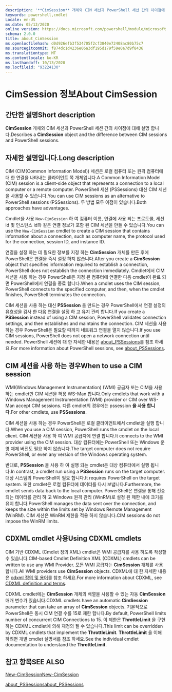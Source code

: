 ```yaml
---
description: '**CimSession** 개체와 CIM 세션과 PowerShell 세션 간의 차이점에 대해 설명 합니다.'
keywords: powershell,cmdlet
Locale: en-US
ms.date: 05/13/2020
online version: https://docs.microsoft.com/powershell/module/microsoft.powershell.core/about/about_cimsession?view=powershell-7.1&WT.mc_id=ps-gethelp
schema: 2.0.0
title: about_CimSession
ms.openlocfilehash: d0d926efb3f534705f2cf3840e72408ac80b75c7
ms.sourcegitcommit: f874dc1d4236e06a3df195d179f59e0a7d9f8436
ms.translationtype: MT
ms.contentlocale: ko-KR
ms.lasthandoff: 10/13/2020
ms.locfileid: "93224130"
---
```

# <a name="about-cimsession"></a><span data-ttu-id="a2e38-104">CimSession 정보</span><span class="sxs-lookup"><span data-stu-id="a2e38-104">About CimSession</span></span>

## <a name="short-description"></a><span data-ttu-id="a2e38-105">간단한 설명</span><span class="sxs-lookup"><span data-stu-id="a2e38-105">Short description</span></span>
<span data-ttu-id="a2e38-106">**CimSession** 개체와 CIM 세션과 PowerShell 세션 간의 차이점에 대해 설명 합니다.</span><span class="sxs-lookup"><span data-stu-id="a2e38-106">Describes a **CimSession** object and the difference between CIM sessions and PowerShell sessions.</span></span>

## <a name="long-description"></a><span data-ttu-id="a2e38-107">자세한 설명입니다.</span><span class="sxs-lookup"><span data-stu-id="a2e38-107">Long description</span></span>

<span data-ttu-id="a2e38-108">CIM (CIM(Common Information Model)) 세션은 로컬 컴퓨터 또는 원격 컴퓨터에 대 한 연결을 나타내는 클라이언트 쪽 개체입니다.</span><span class="sxs-lookup"><span data-stu-id="a2e38-108">A Common Information Model (CIM) session is a client-side object that represents a connection to a local computer or a remote computer.</span></span> <span data-ttu-id="a2e38-109">PowerShell 세션 (PSSessions) 대신 CIM 세션을 사용할 수 있습니다.</span><span class="sxs-lookup"><span data-stu-id="a2e38-109">You can use CIM sessions as an alternative to PowerShell sessions (PSSessions).</span></span> <span data-ttu-id="a2e38-110">두 방법 모두 이점이 있습니다.</span><span class="sxs-lookup"><span data-stu-id="a2e38-110">Both approaches have advantages.</span></span>

<span data-ttu-id="a2e38-111">Cmdlet을 사용 `New-CimSession` 하 여 컴퓨터 이름, 연결에 사용 되는 프로토콜, 세션 id 및 인스턴스 id와 같은 연결 정보가 포함 된 CIM 세션을 만들 수 있습니다.</span><span class="sxs-lookup"><span data-stu-id="a2e38-111">You can use the `New-CimSession` cmdlet to create a CIM session that contains information about a connection, such as computer name, the protocol used for the connection, session ID, and instance ID.</span></span>

<span data-ttu-id="a2e38-112">연결을 설정 하는 데 필요한 정보를 지정 하는 **CimSession** 개체를 만든 후에 PowerShell은 연결을 즉시 설정 하지 않습니다.</span><span class="sxs-lookup"><span data-stu-id="a2e38-112">After you create a **CimSession** object that specifies information required to establish a connection, PowerShell does not establish the connection immediately.</span></span> <span data-ttu-id="a2e38-113">Cmdlet에서 CIM 세션을 사용 하는 경우 PowerShell은 지정 된 컴퓨터에 연결한 다음 cmdlet이 완료 되 면 PowerShell에서 연결을 종료 합니다.</span><span class="sxs-lookup"><span data-stu-id="a2e38-113">When a cmdlet uses the CIM session, PowerShell connects to the specified computer, and then, when the cmdlet finishes, PowerShell terminates the connection.</span></span>

<span data-ttu-id="a2e38-114">CIM 세션을 사용 하는 대신 **PSSession** 을 만드는 경우 PowerShell에서 연결 설정의 유효성을 검사 한 다음 연결을 설정 하 고 유지 관리 합니다.</span><span class="sxs-lookup"><span data-stu-id="a2e38-114">If you create a **PSSession** instead of using a CIM session, PowerShell validates connection settings, and then establishes and maintains the connection.</span></span> <span data-ttu-id="a2e38-115">CIM 세션을 사용 하는 경우 PowerShell은 필요할 때까지 네트워크 연결을 열지 않습니다.</span><span class="sxs-lookup"><span data-stu-id="a2e38-115">If you use CIM sessions, PowerShell does not open a network connection until needed.</span></span> <span data-ttu-id="a2e38-116">PowerShell 세션에 대 한 자세한 내용은 [about_PSSessions](about_PSSessions.md)를 참조 하세요.</span><span class="sxs-lookup"><span data-stu-id="a2e38-116">For more information about PowerShell sessions, see [about_PSSessions](about_PSSessions.md).</span></span>

## <a name="when-to-use-a-cim-session"></a><span data-ttu-id="a2e38-117">CIM 세션을 사용 하는 경우</span><span class="sxs-lookup"><span data-stu-id="a2e38-117">When to use a CIM session</span></span>

<span data-ttu-id="a2e38-118">WMI(Windows Management Instrumentation) (WMI) 공급자 또는 CIM을 사용 하는 cmdlet만 CIM 세션을 허용 WS-Man 합니다.</span><span class="sxs-lookup"><span data-stu-id="a2e38-118">Only cmdlets that work with a Windows Management Instrumentation (WMI) provider or CIM over WS-Man accept CIM sessions.</span></span> <span data-ttu-id="a2e38-119">다른 cmdlet의 경우에는 pssession **을 사용 합니다**.</span><span class="sxs-lookup"><span data-stu-id="a2e38-119">For other cmdlets, use **PSSessions**.</span></span>

<span data-ttu-id="a2e38-120">CIM 세션을 사용 하는 경우 PowerShell은 로컬 클라이언트에서 cmdlet을 실행 합니다.</span><span class="sxs-lookup"><span data-stu-id="a2e38-120">When you use a CIM session, PowerShell runs the cmdlet on the local client.</span></span> <span data-ttu-id="a2e38-121">CIM 세션을 사용 하 여 WMI 공급자에 연결 합니다.</span><span class="sxs-lookup"><span data-stu-id="a2e38-121">It connects to the WMI provider using the CIM session.</span></span> <span data-ttu-id="a2e38-122">대상 컴퓨터에는 PowerShell 또는 Windows 운영 체제 버전도 필요 하지 않습니다.</span><span class="sxs-lookup"><span data-stu-id="a2e38-122">The target computer does not require PowerShell, or even any version of the Windows operating system.</span></span>

<span data-ttu-id="a2e38-123">반대로, **PSSession** 을 사용 하 여 실행 되는 cmdlet은 대상 컴퓨터에서 실행 됩니다.</span><span class="sxs-lookup"><span data-stu-id="a2e38-123">In contrast, a cmdlet run using a **PSSession** runs on the target computer.</span></span>
<span data-ttu-id="a2e38-124">대상 시스템의 PowerShell이 필요 합니다.</span><span class="sxs-lookup"><span data-stu-id="a2e38-124">It requires PowerShell on the target system.</span></span> <span data-ttu-id="a2e38-125">또한 cmdlet은 로컬 컴퓨터에 데이터를 다시 보냅니다.</span><span class="sxs-lookup"><span data-stu-id="a2e38-125">Furthermore, the cmdlet sends data back to the local computer.</span></span> <span data-ttu-id="a2e38-126">PowerShell은 연결을 통해 전송 되는 데이터를 관리 하 고 Windows 원격 관리 (WinRM)로 설정 된 제한 내에 크기를 유지 합니다.</span><span class="sxs-lookup"><span data-stu-id="a2e38-126">PowerShell manages the data sent over the connection, and keeps the size within the limits set by Windows Remote Management (WinRM).</span></span> <span data-ttu-id="a2e38-127">CIM 세션은 WinRM 제한을 적용 하지 않습니다.</span><span class="sxs-lookup"><span data-stu-id="a2e38-127">CIM sessions do not impose the WinRM limits.</span></span>

## <a name="using-cdxml-cmdlets"></a><span data-ttu-id="a2e38-128">CDXML cmdlet 사용</span><span class="sxs-lookup"><span data-stu-id="a2e38-128">Using CDXML cmdlets</span></span>

<span data-ttu-id="a2e38-129">CIM 기반 CDXML (Cmdlet 정의 XML) cmdlet은 WMI 공급자를 사용 하도록 작성할 수 있습니다.</span><span class="sxs-lookup"><span data-stu-id="a2e38-129">CIM-based Cmdlet Definition XML (CDXML) cmdlets can be written to use any WMI Provider.</span></span> <span data-ttu-id="a2e38-130">모든 WMI 공급자는 **CimSession** 개체를 사용 합니다.</span><span class="sxs-lookup"><span data-stu-id="a2e38-130">All WMI providers use **CimSession** objects.</span></span> <span data-ttu-id="a2e38-131">CDXML에 대 한 자세한 내용은 [cdxml 정의 및 용어](/previous-versions/windows/desktop/wmi_v2/cdxml-overview)를 참조 하세요.</span><span class="sxs-lookup"><span data-stu-id="a2e38-131">For more information about CDXML, see [CDXML definition and terms](/previous-versions/windows/desktop/wmi_v2/cdxml-overview).</span></span>

<span data-ttu-id="a2e38-132">CDXML cmdlet에는 **CimSession** 개체의 배열을 사용할 수 있는 자동 **CimSession** 매개 변수가 있습니다.</span><span class="sxs-lookup"><span data-stu-id="a2e38-132">CDXML cmdlets have an automatic **CimSession** parameter that can take an array of **CimSession** objects.</span></span> <span data-ttu-id="a2e38-133">기본적으로 PowerShell은 동시 CIM 연결 수를 15로 제한 합니다.</span><span class="sxs-lookup"><span data-stu-id="a2e38-133">By default, PowerShell limits number of concurrent CIM Connections to 15.</span></span> <span data-ttu-id="a2e38-134">이 제한은 **ThrottleLimit** 을 구현 하는 CDXML cmdlet에 의해 재정의 될 수 있습니다.</span><span class="sxs-lookup"><span data-stu-id="a2e38-134">This limit can be overridden by CDXML cmdlets that implement the **ThrottleLimit**.</span></span> <span data-ttu-id="a2e38-135">**ThrottleLimit** 을 이해 하려면 개별 cmdlet 설명서를 참조 하세요.</span><span class="sxs-lookup"><span data-stu-id="a2e38-135">See the individual cmdlet documentation to understand the **ThrottleLimit**.</span></span>

## <a name="see-also"></a><span data-ttu-id="a2e38-136">참고 항목</span><span class="sxs-lookup"><span data-stu-id="a2e38-136">SEE ALSO</span></span>

[<span data-ttu-id="a2e38-137">New-CimSession</span><span class="sxs-lookup"><span data-stu-id="a2e38-137">New-CimSession</span></span>](xref:CimCmdlets.New-CimSession)

[<span data-ttu-id="a2e38-138">about_PSSessions</span><span class="sxs-lookup"><span data-stu-id="a2e38-138">about_PSSessions</span></span>](about_PSSessions.md)

